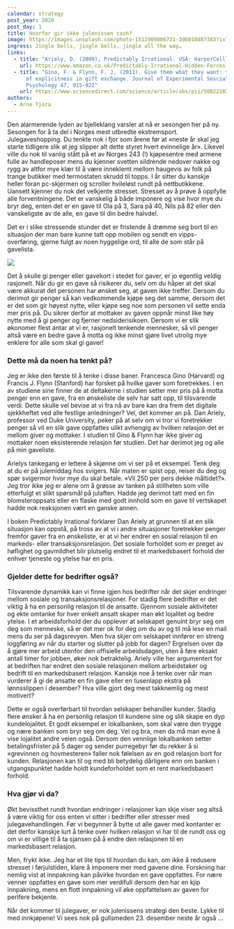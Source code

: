 ```yaml
---
calendar: strategy
post_year: 2020
post_day: 1
title: Hvorfor gir ikke julenissen cash?
image: https://images.unsplash.com/photo-1512909006721-3d6018887383?ixlib=rb-1.2.1&ixid=eyJhcHBfaWQiOjEyMDd9&auto=format&fit=crop&w=1100&q=60
ingress: Jingle bells, jingle bells, jingle all the way…
links:
  - title: "Ariely, D. (2009), Predictably Irrational. USA: HarperColllins"
    url: https://www.amazon.co.uk/Predictably-Irrational-Hidden-Forces-Decisions/dp/0007256531/ref=sr_1_1?crid=2ANNWRF4F42OX&dchild=1&keywords=predictably+irrational&qid=1605087351&sprefix=predict%2Caps%2C193&sr=8-1
  - title: "Gino, F. & Flynn, F. J. (2011). Give them what they want: the benefits
      of explicitness in gift exchange. Journal of Experimental Soscial
      Psychology 47, 915-922"
    url: https://www.sciencedirect.com/science/article/abs/pii/S0022103111000801
authors:
  - Arne Tjora
---
```

Den alarmerende lyden av bjelleklang varsler at nå er sesongen her på ny. Sesongen for å ta del i Norges mest utbredte ekstremsport. Julegaveshopping. Du tenkte nok i fjor som årene før at «neste år skal jeg starte tidligere slik at jeg slipper alt dette styret hvert evinnelige år». Likevel ville du nok til vanlig stått på et av Norges 243 (!) kjøpesentre med armene fulle av handleposer mens du kjenner svetten sildrende nedover nakke og rygg av altfor mye klær til å være inneklemt mellom haugevis av folk på trange butikker med termostaten skrudd til topps. I år sitter du kanskje heller foran pc-skjermen og scroller hvileløst rundt på nettbutikkene. Uansett kjenner du nok det velkjente stresset. Stresset av å prøve å oppfylle alle forventningene. Det er vanskelig å både imponere og vise hvor mye du bryr deg, enten det er en gave til Ola på 3, Sara på 40, Nils på 82 eller den vanskeligste av de alle, en gave til din bedre halvdel.

Det er i slike stressende stunder det er fristende å drømme seg bort til en situasjon der man bare kunne tatt opp mobilen og sendt en vipps-overføring, gjerne fulgt av noen hyggelige ord, til alle de som står på gavelista. 

![](assets/vipps.png)



Det å skulle gi penger eller gavekort i stedet for gaver, er jo egentlig veldig rasjonelt. Når du gir en gave så risikerer du, selv om du håper at det skal være akkurat det personen har ønsket seg, at gaven ikke treffer. Dersom du derimot gir penger så kan vedkommende kjøpe seg det samme, dersom det er det som gir høyest nytte, eller kjøpe seg noe som personen vil sette enda mer pris på. Du sikrer derfor at mottaker av gaven oppnår minst like høy nytte med å gi penger og fjerner nedsiderisikoen. Dersom vi er slik økonomer flest antar at vi er, rasjonelt tenkende mennesker, så vil penger altså være en bedre gave å motta og ikke minst gjøre livet utrolig mye enklere for alle som skal gi gaver!



### Dette må da noen ha tenkt på?

Jeg er ikke den første til å tenke i disse baner. Francesca Gino (Harvard) og Francis J. Flynn (Stanford) har forsket på hvilke gaver som foretrekkes. I en av studiene sine finner de at deltakerne i studien setter mer pris på å motta penger enn en gave, fra en ønskeliste de selv har satt opp, til tilsvarende verdi. Dette skulle vel bevise at vi fra nå av bare kan dra frem det digitale sjekkheftet ved alle festlige anledninger?
Vel, det kommer an på. Dan Ariely, professor ved Duke University, peker på at selv om vi tror vi foretrekker penger så vil en slik gave oppfattes ulikt avhengig av hvilken relasjon det er mellom giver og mottaker. I studien til Gino & Flynn har ikke giver og mottaker noen eksisterende relasjon før studien. Det har derimot jeg og alle på min gaveliste. 

Arielys tankegang er lettere å skjønne om vi ser på et eksempel. Tenk deg at du er på julemiddag hos svigers. Når maten er spist opp, reiser du deg og spør svigermor hvor mye du skal betale. «Vil 250 per pers dekke måltidet?». Jeg tror ikke jeg er alene om å grøsse av tanken på stillheten som ville etterfulgt et slikt spørsmål på julaften. Hadde jeg derimot tatt med en fin blomsteroppsats eller en flaske med godt innhold som en gave til vertskapet hadde nok reaksjonen vært en ganske annen.





I boken Predictably Irrational forklarer Dan Ariely at grunnen til at en slik situasjon kan oppstå, på tross av at vi i andre situasjoner foretrekker penger fremfor gaver fra en ønskeliste, er at vi her endrer en sosial relasjon til en markeds- eller transaksjonsrelasjon. Det sosiale forholdet som er preget av høflighet og gavmildhet blir plutselig endret til et markedsbasert forhold der enhver tjeneste og ytelse har en pris.



### Gjelder dette for bedrifter også?

Tilsvarende dynamikk kan vi finne igjen hos bedrifter når det skjer endringer mellom sosiale og transaksjonsrelasjoner. For stadig flere bedrifter er det viktig å ha en personlig relasjon til de ansatte. Gjennom sosiale aktiviteter og ekte omtanke for hver enkelt ansatt skaper man økt lojalitet og bedre ytelse. I et arbeidsforhold der du opplever at selskapet genuint bryr seg om deg som menneske, så er det mer ok for deg om du av og til må lese en mail mens du ser på dagsrevyen. Men hva skjer om selskapet innfører en streng loggføring av når du starter og slutter på jobb for dagen? Ergrelsen over da å gjøre mer arbeid utenfor den offisielle arbeidsdagen, uten å føre eksakt antall timer for jobben, øker nok betraktelig. Ariely ville her argumentert for at bedriften har endret den sosiale relasjonen mellom arbeidstaker og bedrift til en markedsbasert relasjon. Kanskje noe å tenke over når man vurderer å gi de ansatte en fin gave eller en tusenlapp ekstra på lønnsslippen i desember? Hva ville gjort deg mest takknemlig og mest motivert?

Dette er også overførbart til hvordan selskaper behandler kunder. Stadig flere ønsker å ha en personlig relasjon til kundene sine og slik skape en dyp kundelojalitet. Et godt eksempel er lokalbanken, som skal være den trygge og nære banken som bryr seg om deg. Vel og bra, men da må man evne å vise lojalitet andre veien også. Dersom den vennlige lokalbanken setter betalingsfrister på 5 dager og sender purregebyr før du rekker å si «grevinnen og hovmesteren» faller nok følelsen av en god relasjon bort for kunden. Relasjonen kan til og med bli betydelig dårligere enn om banken i utgangspunktet hadde holdt kundeforholdet som et rent markedsbasert forhold.



### Hva gjør vi da?

Økt bevissthet rundt hvordan endringer i relasjoner kan skje viser seg altså å være viktig for oss enten vi sitter i bedrifter eller stresser med julegavehandlingen. Før vi begynner å bytte ut alle gaver med kontanter er det derfor kanskje lurt å tenke over hvilken relasjon vi har til de rundt oss og om vi er villige til å ta sjansen på å endre den relasjonen til en markedsbasert relasjon.

Men, frykt ikke. Jeg har et lite tips til hvordan du kan, om ikke å redusere stresset i førjulstiden, klare å imponere mer med gavene dine. Forskning har nemlig vist at innpakning kan påvirke hvordan en gave oppfattes. For nære venner oppfattes en gave som mer verdifull dersom den har en kjip innpakning, mens en flott innpakning vil øke oppfattelsen av gaven for perifere bekjente.

Når det kommer til julegaver, er nok julenissens strategi den beste. Lykke til med innkjøpene! Vi sees nok på gullsmeden 23. desember neste år også …
